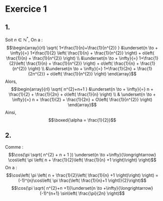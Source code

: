 # Exercice 1
## 1. 
Soit $n \in \mathbb{N}^{*}$, 
On a : 
$$\begin{array}{rl}
\sqrt{ 1+\frac{1}{n}+\frac{1}{n^{2}} } &\underset{n \to + \infty}{=} 1+\frac{1}{2} \left( \frac{1}{n} + \frac{1}{n^{2}} \right) + o\left( \frac{1}{n} + \frac{1}{n^{2}} \right) \\
&\underset{n \to + \infty}{=} 1+\frac{1}{2}\left( \frac{1}{n} + \frac{1}{n^{2}} \right) + o\left( \frac{1}{n} + \frac{1}{n^{2}} \right) \\
&\underset{n \to + \infty}{=} 1+\frac{1}{2n} + \frac{1}{2n^{2}} + o\left( \frac{1}{n^{2}} \right)
\end{array}$$
Alors, 
$$\begin{array}{rl}
\sqrt{ n^{2}+n+1 } &\underset{n \to + \infty}{=} n + \frac{1}{2} + \frac{1}{2n} + o\left( \frac{1}{n} \right) \\
& \underset{n \to + \infty}{=} n + \frac{1}{2} + \frac{1}{2n} + O\left( \frac{1}{n^{2}} \right)
\end{array}$$
Ainsi,
$$\boxed{\alpha = \frac{1}{2}}$$

## 2.
Comme : 
$$\cos(\pi \sqrt{ n^{2} + n + 1 }) \underset{n \to +\infty}{\longrightarrow}  \cos\left( \pi \left( n + \frac{1}{2}\left( \frac{1}{n} +1 \right)\right) \right)$$
On a :
$$\cos\left( \pi \left( n + \frac{1}{2}\left( \frac{1}{n} +1 \right)\right) \right) = (-1)^{n}\cos\left( \pi \frac{\left( \frac{1}{n}+1 \right)}{2}\right)$$
$$\cos(\pi \sqrt{ n^{2}+n +1})\underset{n \to +\infty}{\longrightarrow}  (-1)^{n+1} \sin\left( \frac{\pi}{2n} \right)$$

